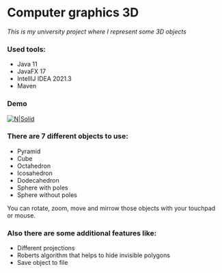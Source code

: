 # Computer graphics 3D
 _This is my university project where I represent some 3D objects_

### Used tools:
- Java 11
- JavaFX 17
- IntellIJ IDEA 2021.3
- Maven

### Demo

[![N|Solid](https://cldup.com/dTxpPi9lDf.thumb.png)](https://nodesource.com/products/nsolid)

### There are 7 different objects to use:
- Pyramid
- Cube
- Octahedron
- Icosahedron
- Dodecahedron
- Sphere with poles
- Sphere without poles

You can rotate, zoom, move and mirrow those objects with your touchpad or mouse.

### Also there are some additional features like:
- Different projections
- Roberts algorithm that helps to hide invisible polygons
- Save object to file
